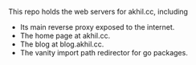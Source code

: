 This repo holds the web servers for akhil.cc, including
- Its main reverse proxy exposed to the internet.
- The home page at akhil.cc.
- The blog at blog.akhil.cc.
- The vanity import path redirector for go packages.